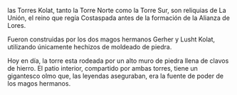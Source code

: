 las Torres Kolat, tanto la Torre Norte como la Torre Sur, son reliquias de La Unión, el reino que regía Costaspada antes de la formación de la Alianza de Lores.

Fueron construidas por los dos magos hermanos Gerher y Lusht Kolat, utilizando únicamente hechizos de moldeado de piedra. 

Hoy en día, la torre esta rodeada por un alto muro de piedra llena de clavos de hierro. El patio interior, compartido por ambas torres, tiene un gigantesco olmo que, las leyendas aseguraban, era la fuente de poder de los magos hermanos.